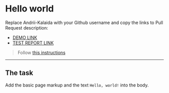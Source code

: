 # Hello world
Replace Andrii-Kalaida with your Github username and copy the links to Pull Request description:
- [DEMO LINK](https://Andrii-Kalaida.github.io/layout_hello-world/)
- [TEST REPORT LINK](https://Andrii-Kalaida.github.io/layout_hello-world/report/html_report/)

> Follow [this instructions](https://github.com/mate-academy/layout_task-guideline#how-to-solve-the-layout-tasks-on-github)
___

## The task 
Add the basic page markup and the text `Hello, world!` into the body.
